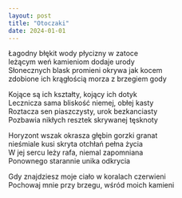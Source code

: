 ```yaml
---
layout: post
title: "Otoczaki"
date: 2024-01-01
---
```


Łagodny błękit wody płycizny w zatoce  
leżącym weń kamieniom dodaje urody  
Słonecznych blask promieni okrywa jak kocem  
zdobione ich krągłością morza z brzegiem gody

Kojące są ich kształty, kojący ich dotyk  
Lecznicza sama bliskość niemej, obłej kasty  
Roztacza sen piaszczysty, urok bezkanciasty  
Pozbawia nikłych resztek skrywanej tęsknoty

Horyzont wszak okrasza głębin gorzki granat  
nieśmiale kusi skryta otchłań pełna życia  
W jej sercu leży rafa, niemal zapomniana  
Ponownego starannie unika odkrycia

Gdy znajdziesz moje ciało w koralach czerwieni  
Pochowaj mnie przy brzegu, wśród moich kamieni